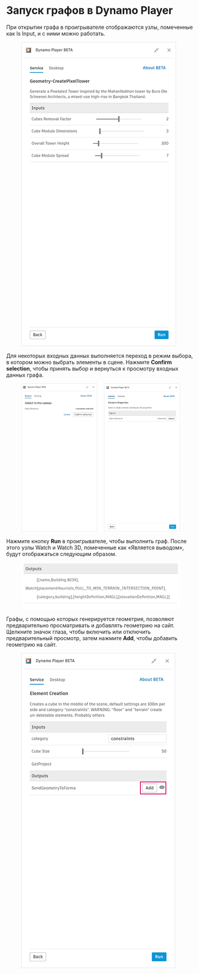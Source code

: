 # Запуск графов в Dynamo Player

При открытии графа в проигрывателе отображаются узлы, помеченные как Is Input, и с ними можно работать.

<figure><img src="../.gitbook/assets/run-button.png" alt=""><figcaption></figcaption></figure>

Для некоторых входных данных выполняется переход в режим выбора, в котором можно выбрать элементы в сцене. Нажмите **Confirm selection**, чтобы принять выбор и вернуться к просмотру входных данных графа.

<figure><img src="../.gitbook/assets/selection-flow.png" alt=""><figcaption></figcaption></figure>

Нажмите кнопку **Run** в проигрывателе, чтобы выполнить граф. После этого узлы Watch и Watch 3D, помеченные как «Является выводом», будут отображаться следующим образом.

<figure><img src="../.gitbook/assets/watch-output.png" alt=""><figcaption></figcaption></figure>

Графы, с помощью которых генерируется геометрия, позволяют предварительно просматривать и добавлять геометрию на сайт. Щелкните значок глаза, чтобы включить или отключить предварительный просмотр, затем нажмите **Add**, чтобы добавить геометрию на сайт.

<figure><img src="../.gitbook/assets/add.png" alt=""><figcaption></figcaption></figure>
